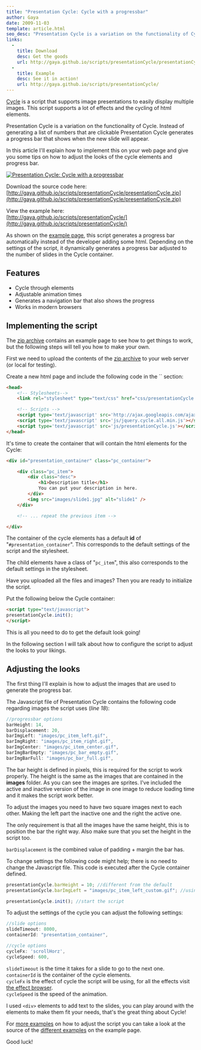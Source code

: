 ```yaml
---
title: "Presentation Cycle: Cycle with a progressbar"
author: Gaya
date: 2009-11-03
template: article.html
seo_desc: "Presentation Cycle is a variation on the functionality of Cycle. Instead of generating a list of numbers that are clickable Presentation Cycle generates a progress bar that shows when the new slide will appear."
links:
  -
    title: Download
    desc: Get the goods
    url: http://gaya.github.io/scripts/presentationCycle/presentationCycle.zip
  -
    title: Example
    desc: See it in action!
    url: http://gaya.github.io/scripts/presentationCycle/
---
```

[Cycle](http://www.malsup.com/jquery/cycle/) is a script that supports image presentations to easily display multiple images. This script supports a lot of effects and the cycling of html elements.

Presentation Cycle is a variation on the functionality of Cycle. Instead of generating a list of numbers that are clickable Presentation Cycle generates a progress bar that shows when the new slide will appear.

In this article I'll explain how to implement this on your web page and give you some tips on how to adjust the looks of the cycle elements and progress bar.

[![Presentation Cycle: Cycle with a progressbar](/articles/presentation-cycle-cycle-with-a-progressbar/presentationCycle.jpg "Presentation Cycle: Cycle with a progressbar")](/articles/presentation-cycle-cycle-with-a-progressbar)

<span class="more"></span>

Download the source code here:  
[http://gaya.github.io/scripts/presentationCycle/presentationCycle.zip](http://gaya.github.io/scripts/presentationCycle/presentationCycle.zip)

View the example here:  
[http://gaya.github.io/scripts/presentationCycle/](http://gaya.github.io/scripts/presentationCycle/)

As shown on the [example page](http://gaya.github.io/scripts/presentationCycle/), this script generates a progress bar automatically instead of the developer adding some html.
 Depending on the settings of the script, it dynamically generates a progress bar adjusted to the number of slides in the Cycle container.

Features
--------

- Cycle through elements
- Adjustable animation times
- Generates a navigation bar that also shows the progress
- Works in modern browsers

Implementing the script
-----------------------

The [zip archive](http://gaya.github.io/scripts/presentationCycle/presentationCycle.zip) contains an example page to see how to get things to work, but the following steps will tell you how to make your own.

First we need to upload the contents of the [zip archive](http://gaya.github.io/scripts/presentationCycle/presentationCycle.zip) to your web server (or local for testing).

Create a new html page and include the following code in the `` section:


```html
<head>
    <!-- Stylesheets-->
    <link rel="stylesheet" type="text/css" href="css/presentationCycle.css" />

    <!-- Scripts -->
    <script type='text/javascript' src='http://ajax.googleapis.com/ajax/libs/jquery/1.3.2/jquery.min.js?ver=1.3.2'></script>
    <script type='text/javascript' src='js/jquery.cycle.all.min.js'></script>
    <script type='text/javascript' src='js/presentationCycle.js'></script>
</head>
```


It's time to create the container that will contain the html elements for the Cycle:


```html
<div id="presentation_container" class="pc_container">

    <div class="pc_item">
        <div class="desc">
            <h1>Description title</h1>
            You can put your description in here.
        </div>
        <img src="images/slide1.jpg" alt="slide1" />
    </div>

    <!-- ... repeat the previous item -->

</div>
```


The container of the cycle elements has a default **id** of "`#presentation_container`". This corresponds to the default settings of the script and the stylesheet.

The child elements have a class of "`pc_item`", this also corresponds to the default settings in the stylesheet.

Have you uploaded all the files and images? Then you are ready to initialize the script.

Put the following below the Cycle container:


```html
<script type="text/javascript">
presentationCycle.init();
</script>
```


This is all you need to do to get the default look going!

In the following section I will talk about how to configure the script to adjust the looks to your likings.

Adjusting the looks
-------------------

The first thing I'll explain is how to adjust the images that are used to generate the progress bar.

The Javascript file of Presentation Cycle contains the following code regarding images the script uses (*line 18*):


```javascript
//progressbar options
barHeight: 14,
barDisplacement: 20,
barImgLeft: "images/pc_item_left.gif",
barImgRight: "images/pc_item_right.gif",
barImgCenter: "images/pc_item_center.gif",
barImgBarEmpty: "images/pc_bar_empty.gif",
barImgBarFull: "images/pc_bar_full.gif",
```


The bar height is defined in pixels, this is required for the script to work properly. The height is the same as the images that are contained in the **images** folder. As you can see the images are sprites. I've included the active and inactive version of the image in one image to reduce loading time and it makes the script work better.

To adjust the images you need to have two square images next to each other. Making the left part the inactive one and the right the active one.

The only requirement is that all the images have the same height, this is to position the bar the right way. Also make sure that you set the height in the script too.

`barDisplacement` is the combined value of padding + margin the bar has.

To change settings the following code might help; there is no need to change the Javascript file. This code is executed after the Cycle container defined.


```javascript
presentationCycle.barHeight = 10; //different from the default
presentationCycle.barImgLeft = "images/pc_item_left_custom.gif"; //using a different image

presentationCycle.init(); //start the script
```


To adjust the settings of the cycle you can adjust the following settings:


```javascript
//slide options
slideTimeout: 8000,
containerId: "presentation_container",

//cycle options
cycleFx: 'scrollHorz',
cycleSpeed: 600,
```


`slideTimeout` is the time it takes for a slide to go to the next one.  
 `containerId` is the container of the cycle elements.  
 `cycleFx` is the effect of cycle the script will be using, for all the effects visit [the effect browser](http://www.malsup.com/jquery/cycle/browser.html).  
 `cycleSpeed` is the speed of the animation.

I used `<div>` elements to add text to the slides, you can play around with the elements to make them fit your needs, that's the great thing about Cycle!

For [more examples](http://gaya.github.io/scripts/presentationCycle/index.php?style=1) on how to adjust the script you can take a look at the source of the [different examples](http://gaya.github.io/scripts/presentationCycle/index.php?style=2) on the example page.

Good luck!